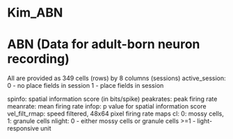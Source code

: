 # Kim_ABN

# ABN (Data for adult-born neuron recording)

All are provided as 349 cells (rows) by 8 columns (sessions)
active_session: 0 - no place fields in session 
                1 - place fields in session

spinfo: spatial information score (in bits/spike)
peakrates: peak firing rate
meanrate: mean firing rate
infop: p value for spatial information score
vel_filt_rmap: speed filtered, 48x64 pixel firing rate maps
cl: 0: mossy cells, 1: granule cells
nlight: 0 - either mossy cells or granule cells
        >=1 - light-responsive unit
